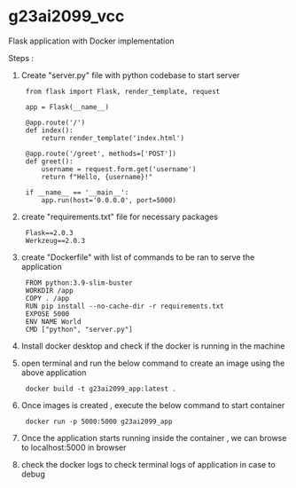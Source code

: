 # g23ai2099_vcc
Flask application with Docker implementation

Steps :

1. Create "server.py" file with python codebase to start server

		from flask import Flask, render_template, request
		
		app = Flask(__name__)
		
		@app.route('/')
		def index():
		    return render_template('index.html')
		
		@app.route('/greet', methods=['POST'])
		def greet():
		    username = request.form.get('username')
		    return f"Hello, {username}!"
		
		if __name__ == '__main__':
		    app.run(host='0.0.0.0', port=5000)

2. create "requirements.txt" file for necessary packages 

		Flask==2.0.3
		Werkzeug==2.0.3
		
3. create "Dockerfile" with list of commands to be ran to serve the application

		FROM python:3.9-slim-buster
		WORKDIR /app
		COPY . /app
		RUN pip install --no-cache-dir -r requirements.txt
		EXPOSE 5000
		ENV NAME World
		CMD ["python", "server.py"]

4. Install docker desktop and check if the docker is running in the machine
5. open terminal and run the below command to create an image using the above application

		docker build -t g23ai2099_app:latest .  

6. Once images is created , execute the below command to start container

		docker run -p 5000:5000 g23ai2099_app 

7. Once the application starts running inside the container , we can browse to localhost:5000 in browser
8. check the docker logs <container ID> to check terminal logs of application in case to debug
